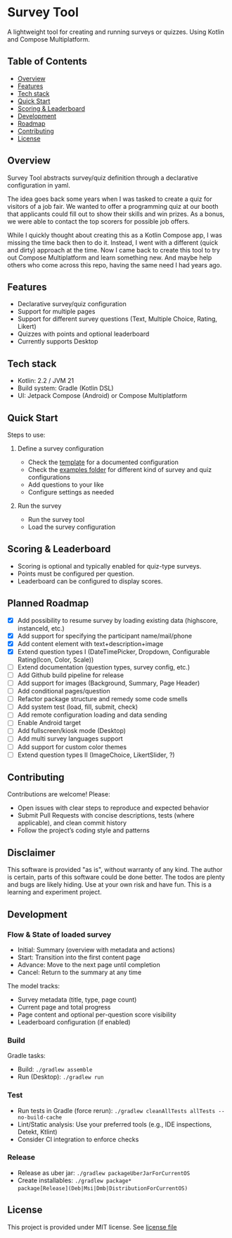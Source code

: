 # Survey Tool

A lightweight tool for creating and running surveys or quizzes. Using Kotlin and Compose Multiplatform. 

## Table of Contents

- [Overview](#overview)
- [Features](#features)
- [Tech stack](#tech-stack)
- [Quick Start](#quick-start)
- [Scoring & Leaderboard](#scoring--leaderboard)
- [Development](#development)
- [Roadmap](#planned-roadmap)
- [Contributing](#contributing)
- [License](#license)

## Overview
Survey Tool abstracts survey/quiz definition through a declarative configuration in yaml.

The idea goes back some years when I was tasked to create a quiz for visitors of a job fair.
We wanted to offer a programming quiz at our booth that applicants could fill out to show their skills and win prizes.
As a bonus, we were able to contact the top scorers for possible job offers.

While I quickly thought about creating this as a Kotlin Compose app, I was missing the time back then to do it.
Instead, I went with a different (quick and dirty) approach at the time.
Now I came back to create this tool to try out Compose Multiplatform and learn something new. 
And maybe help others who come across this repo, having the same need I had years ago.

## Features
- Declarative survey/quiz configuration
- Support for multiple pages
- Support for different survey questions (Text, Multiple Choice, Rating, Likert)
- Quizzes with points and optional leaderboard
- Currently supports Desktop

## Tech stack
- Kotlin: 2.2 / JVM 21
- Build system: Gradle (Kotlin DSL)
- UI: Jetpack Compose (Android) or Compose Multiplatform

## Quick Start

Steps to use:

1) Define a survey configuration
   - Check the [template](template.yaml) for a documented configuration
   - Check the [examples folder](examples) for different kind of survey and quiz configurations
   - Add questions to your like
   - Configure settings as needed
   
2) Run the survey
   - Run the survey tool
   - Load the survey configuration

## Scoring & Leaderboard
- Scoring is optional and typically enabled for quiz-type surveys.
- Points must be configured per question.
- Leaderboard can be configured to display scores.

## Planned Roadmap
- [x] Add possibility to resume survey by loading existing data (highscore, instanceId, etc.)
- [x] Add support for specifying the participant name/mail/phone
- [x] Add content element with text+description+image
- [x] Extend question types I (DateTimePicker, Dropdown, Configurable Rating(Icon, Color, Scale))
- [ ] Extend documentation (question types, survey config, etc.)
- [ ] Add Github build pipeline for release
- [ ] Add support for images (Background, Summary, Page Header)
- [ ] Add conditional pages/question
- [ ] Refactor package structure and remedy some code smells
- [ ] Add system test (load, fill, submit, check)
- [ ] Add remote configuration loading and data sending
- [ ] Enable Android target
- [ ] Add fullscreen/kiosk mode (Desktop)
- [ ] Add multi survey languages support
- [ ] Add support for custom color themes
- [ ] Extend question types II (ImageChoice, LikertSlider, ?)

## Contributing
Contributions are welcome! Please:
- Open issues with clear steps to reproduce and expected behavior
- Submit Pull Requests with concise descriptions, tests (where applicable), and clean commit history
- Follow the project’s coding style and patterns

## Disclaimer
This software is provided "as is", without warranty of any kind. The author is certain, parts of this software could be done better.
The todos are plenty and bugs are likely hiding. Use at your own risk and have fun. This is a learning and experiment project.

## Development

### Flow & State of loaded survey
- Initial: Summary (overview with metadata and actions)
- Start: Transition into the first content page
- Advance: Move to the next page until completion
- Cancel: Return to the summary at any time

The model tracks:
- Survey metadata (title, type, page count)
- Current page and total progress
- Page content and optional per-question score visibility
- Leaderboard configuration (if enabled)

### Build
Gradle tasks:
- Build: `./gradlew assemble`
- Run (Desktop): `./gradlew run`

### Test
- Run tests in Gradle (force rerun): `./gradlew cleanAllTests allTests --no-build-cache`
- Lint/Static analysis: Use your preferred tools (e.g., IDE inspections, Detekt, Ktlint)
- Consider CI integration to enforce checks

### Release
- Release as uber jar: `./gradlew packageUberJarForCurrentOS`
- Create installables: `./gradlew package*`  
  `package[Release](Deb|Msi|Dmb|DistributionForCurrentOS)`

## License
This project is provided under MIT license. See [license file](LICENSE)
